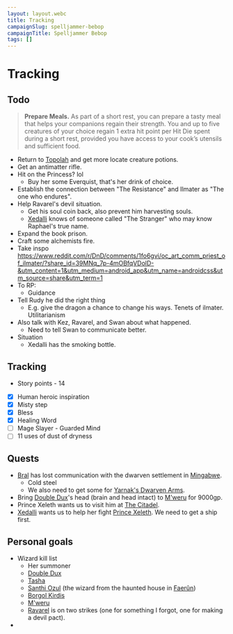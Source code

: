 ```yaml
---
layout: layout.webc
title: Tracking
campaignSlug: spelljammer-bebop
campaignTitle: Spelljammer Bebop
tags: []
---
```

# Tracking
## Todo

> **Prepare Meals.** As part of a short rest, you can prepare a tasty meal that helps your companions regain their strength. You and up to five creatures of your choice regain 1 extra hit point per Hit Die spent during a short rest, provided you have access to your cook’s utensils and sufficient food.

- Return to [Topolah](topolah.md) and get more locate creature potions.
- Get an antimatter rifle.
- Hit on the Princess? lol
	- Buy her some Everquist, that's her drink of choice.
- Establish the connection between "The Resistance" and Ilmater as "The one who endures".
- Help Ravarel's devil situation.
	- Get his soul coin back, also prevent him harvesting souls.
	- [Xedalli](princess-xedalli.md) knows of someone called "The Stranger" who may know Raphael's true name.
- Expand the book prison.
- Craft some alchemists fire.
- Take inspo https://www.reddit.com/r/DnD/comments/1fo6gvi/oc_art_comm_priest_of_ilmater/?share_id=39MNq_7p-4mOBfqVDolD-&utm_content=1&utm_medium=android_app&utm_name=androidcss&utm_source=share&utm_term=1
- To RP:
	- Guidance
- Tell Rudy he did the right thing
	- E.g. give the dragon a chance to change his ways. Tenets of ilmater. Utilitarianism
- Also talk with Kez, Ravarel, and Swan about what happened.
	- Need to tell Swan to communicate better.
- Situation
	- Xedalli has the smoking bottle.

## Tracking

- Story points - 14
- [x] Human heroic inspiration
- [x] Misty step
- [x] Bless
- [x] Healing Word
- [ ] Mage Slayer - Guarded Mind
- [ ] 11 uses of dust of dryness
## Quests

- [Bral](locations/the-rock-of-bral.md) has lost communication with the dwarven settlement in [Mingabwe](locations/mingabwe.md).
	- Cold steel
	- We also need to get some for [Yarnak's Dwarven Arms](locations/yarnaks-dwarven-arms.md).
- Bring [Double Dux](npcs/double-dux.md)'s head (brain and head intact) to [M'weru](npcs/mweru.md) for 9000gp.
- Prince Xeleth wants us to visit him at [The Citadel](the-citadel.md).
- [Xedalli](princess-xedalli.md) wants us to help her fight [Prince Xeleth](prince-xeleth.md). We need to get a ship first.
## Personal goals

- Wizard kill list
	- Her summoner
	- [Double Dux](npcs/double-dux.md)
	- [Tasha](npcs/tasha.md)
	- [Santhi Ozul](npcs/santhi-ozul.md) (the wizard from the haunted house in [Faerûn](locations/faerun.md))
	- [Borgol Kirdis](npcs/borgol-kirdis.md)
	- [M'weru](npcs/mweru.md)
	- [Ravarel](pcs/ravarel-deshent.md) is on two strikes (one for something I forgot, one for making a devil pact).
- 
